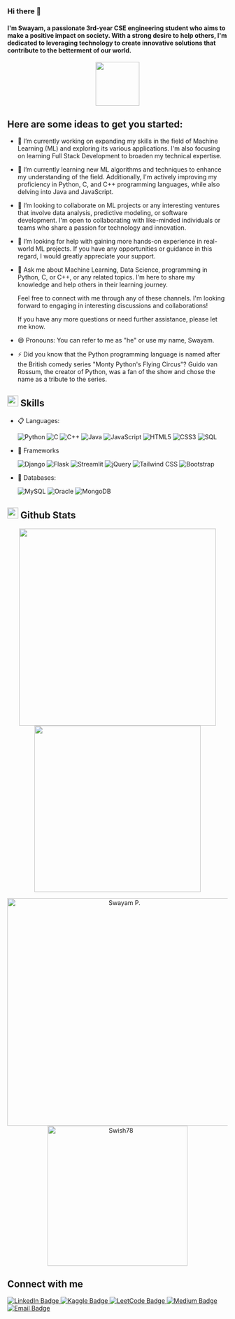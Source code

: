 ### Hi there 👋
<h4>
  I'm Swayam, a passionate 3rd-year CSE engineering student who aims to make a positive impact on society. With a strong desire to help others, I'm dedicated to leveraging technology to create innovative solutions that contribute to the betterment of our world.</h4>

<div id="header" align="center">
  <img src="https://media.giphy.com/media/M9gbBd9nbDrOTu1Mqx/giphy.gif" width="100"/>
</div>

## Here are some ideas to get you started:

- 🔭  I’m currently working on expanding my skills in the field of Machine Learning (ML) and exploring its various applications. I'm also focusing on learning Full Stack Development to broaden my technical expertise.
- 🌱 I’m currently learning new ML algorithms and techniques to enhance my understanding of the field. Additionally, I'm actively improving my proficiency in Python, C, and C++ programming languages, while also delving into Java and JavaScript.
- 👯 I’m looking to collaborate on ML projects or any interesting ventures that involve data analysis, predictive modeling, or software development. I'm open to collaborating with like-minded individuals or teams who share a passion for technology and innovation.
- 🤔 I’m looking for help with gaining more hands-on experience in real-world ML projects. If you have any opportunities or guidance in this regard, I would greatly appreciate your support.
- 💬  Ask me about Machine Learning, Data Science, programming in Python, C, or C++, or any related topics. I'm here to share my knowledge and help others in their learning journey.


    Feel free to connect with me through any of these channels. I'm looking forward to engaging in interesting discussions and     collaborations!

    If you have any more questions or need further assistance, please let me know.
- 😄 Pronouns: You can refer to me as "he" or use my name, Swayam.
- ⚡ Did you know that the Python programming language is named after the British comedy series "Monty Python's Flying Circus"? Guido van Rossum, the creator of Python, was a fan of the show and chose the name as a tribute to the series.

## <img src="https://media2.giphy.com/media/QssGEmpkyEOhBCb7e1/giphy.gif?cid=ecf05e47a0n3gi1bfqntqmob8g9aid1oyj2wr3ds3mg700bl&rid=giphy.gif" width ="25"><b> Skills</b>

<p align="center">

- 📋 Languages: 

    ![Python](https://img.shields.io/badge/python-%2314354C.svg?style=for-the-badge&logo=python&logoColor=white)
    ![C](https://img.shields.io/badge/C-%2300599C.svg?style=for-the-badge&logo=c&logoColor=white)
    ![C++](https://img.shields.io/badge/C++-%2300599C.svg?style=for-the-badge&logo=c%2B%2B&logoColor=white)
    ![Java](https://img.shields.io/badge/java-%23ED8B00.svg?style=for-the-badge&logo=java&logoColor=white)
    ![JavaScript](https://img.shields.io/badge/javascript%20-%23323330.svg?style=for-the-badge&logo=javascript&logoColor=%23F7DF1E)
    ![HTML5](https://img.shields.io/badge/html5-%23E34F26.svg?style=for-the-badge&logo=html5&logoColor=white)
    ![CSS3](https://img.shields.io/badge/css3-%231572B6.svg?style=for-the-badge&logo=css3&logoColor=white)
    ![SQL](https://custom-icon-badges.herokuapp.com/badge/SQL-025E8C.svg?logo=database&logoColor=white)

- 🎨 Frameworks

    ![Django](https://img.shields.io/badge/Django-092E20?style=for-the-badge&logo=django&logoColor=white)
    ![Flask](https://img.shields.io/badge/Flask-000000?style=for-the-badge&logo=flask&logoColor=white)
    ![Streamlit](https://img.shields.io/badge/Streamlit-FF4B4B?style=for-the-badge&logo=streamlit&logoColor=white)
    ![jQuery](https://img.shields.io/badge/jQuery-0769AD?style=for-the-badge&logo=jquery&logoColor=white)
    ![Tailwind CSS](https://img.shields.io/badge/Tailwind%20CSS-38B2AC?style=for-the-badge&logo=tailwind-css&logoColor=white)
    ![Bootstrap](https://img.shields.io/badge/Bootstrap-563D7C?style=for-the-badge&logo=bootstrap&logoColor=white)

- 💾 Databases:

    ![MySQL](https://img.shields.io/badge/MySQL-00000F?style=for-the-badge&logo=mysql&logoColor=white)
    ![Oracle](https://img.shields.io/badge/Oracle-F80000?style=for-the-badge&logo=oracle&logoColor=white)
    ![MongoDB](https://img.shields.io/badge/MongoDB-%234ea94b.svg?style=for-the-badge&logo=mongodb&logoColor=white)


## <img src="https://media.giphy.com/media/iY8CRBdQXODJSCERIr/giphy.gif" width="25"> <b>Github Stats</b>
<p align="center">
<a href="https://github.com/Swish78/">
  <img align="center" src="https://github-readme-stats.vercel.app/api?username=Swish78&include_all_commits=true&count_private=true&show_icons=true&line_height=20&title_color=7A7ADB&icon_color=2234AE&text_color=D3D3D3&bg_color=0,000000,130F40" width="450"/>
</a>
 
<a href="https://github.com/Swish78">
  <img align="center" src="https://github-readme-streak-stats.herokuapp.com/?user=Swish78&theme=blueberry" width="380"/>
</a>
</p>

<p align="center">
    <a href="https://github.com/Swish78"><img src="https://github-profile-summary-cards.vercel.app/api/cards/profile-details?username=Swish78&theme=tokyonight&hide_border=true"  width="520" alt="Swayam P."/></a>
<a href="https://github.com/Swish78"><img src="https://github-readme-stats.vercel.app/api/top-langs?username=Swish78&show_icons=true&locale=en&layout=compact&theme=tokyonight" width="320"  alt="Swish78"/></a>
</p>

## Connect with me
<div id="badges">
  <a href="linkedin.com/in/swayam-p-9b7187224">
    <img src="https://img.shields.io/badge/LinkedIn-blue?style=for-the-badge&logo=linkedin&logoColor=white" alt="LinkedIn Badge"/>
  </a>
  <a href="kaggle.com/swish9/code">
    <img src="https://img.shields.io/badge/Kaggle-lightgrey?style=for-the-badge&logo=kaggle&logoColor=white" alt="Kaggle Badge"/>
  </a>
  <a href="leetcode.com/swish78">
    <img src="https://img.shields.io/badge/LeetCode-yellow?style=for-the-badge&logo=leetcode&logoColor=black" alt="LeetCode Badge"/>
  </a>
  <a href="medium.com/@swayampatil7918">
    <img src="https://img.shields.io/badge/Medium-black?style=for-the-badge&logo=medium&logoColor=white" alt="Medium Badge"/>
  </a>
  <a href="mailto:swayampatil7918@gmail.com">
    <img src="https://img.shields.io/badge/Email-red?style=for-the-badge&logo=email&logoColor=white" alt="Email Badge"/>
  </a>
</div>

 

